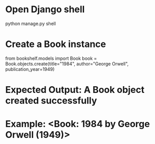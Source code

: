 # Open Django shell
python manage.py shell

# Create a Book instance
from bookshelf.models import Book
book = Book.objects.create(title="1984", author="George Orwell", publication_year=1949)

# Expected Output: A Book object created successfully
# Example: <Book: 1984 by George Orwell (1949)>
